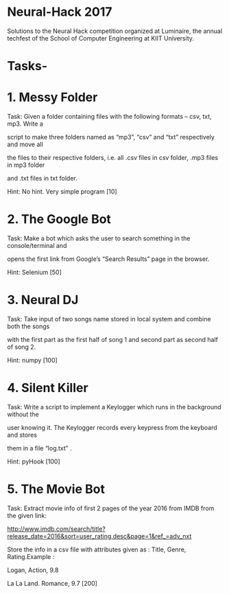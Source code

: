 # Neural-Hack 2017

Solutions to the Neural Hack competition organized at Luminaire, the annual techfest of the School of Computer Engineering at KIIT University.

# Tasks- 

# 1. Messy Folder

Task: Given a folder containing files with the following formats – csv, txt, mp3. Write a

script to make three folders named as “mp3”, “csv” and “txt” respectively and move all

the files to their respective folders, i.e. all .csv files in csv folder, .mp3 files in mp3 folder

and .txt files in txt folder.

Hint: No hint. Very simple program [10]

# 2. The Google Bot

Task: Make a bot which asks the user to search something in the console/terminal and

opens the first link from Google’s “Search Results” page in the browser.

Hint: Selenium [50]

# 3. Neural DJ

Task: Take input of two songs name stored in local system and combine both the songs

with the first part as the first half of song 1 and second part as second half of song 2.

Hint: numpy [100]

# 4. Silent Killer

Task: Write a script to implement a Keylogger which runs in the background without the

user knowing it. The Keylogger records every keypress from the keyboard and stores

them in a file “log.txt” .

Hint: pyHook [100]

# 5. The Movie Bot

Task: Extract movie info of first 2 pages of the year 2016 from IMDB from the given link:

http://www.imdb.com/search/title?release_date=2016&sort=user_rating,desc&page=1&ref_=adv_nxt

Store the info in a csv file with attributes given as : Title, Genre, Rating.Example :

Logan, Action, 9.8

La La Land. Romance, 9.7 [200]
